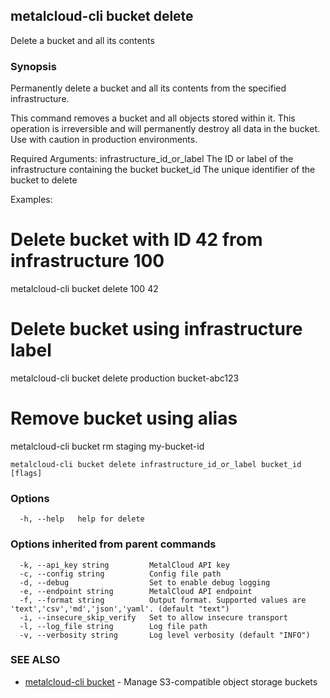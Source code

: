 ## metalcloud-cli bucket delete

Delete a bucket and all its contents

### Synopsis

Permanently delete a bucket and all its contents from the specified infrastructure.

This command removes a bucket and all objects stored within it. This operation is 
irreversible and will permanently destroy all data in the bucket. Use with caution 
in production environments.

Required Arguments:
  infrastructure_id_or_label    The ID or label of the infrastructure containing the bucket
  bucket_id                     The unique identifier of the bucket to delete

Examples:
  # Delete bucket with ID 42 from infrastructure 100
  metalcloud-cli bucket delete 100 42

  # Delete bucket using infrastructure label
  metalcloud-cli bucket delete production bucket-abc123

  # Remove bucket using alias
  metalcloud-cli bucket rm staging my-bucket-id

```
metalcloud-cli bucket delete infrastructure_id_or_label bucket_id [flags]
```

### Options

```
  -h, --help   help for delete
```

### Options inherited from parent commands

```
  -k, --api_key string         MetalCloud API key
  -c, --config string          Config file path
  -d, --debug                  Set to enable debug logging
  -e, --endpoint string        MetalCloud API endpoint
  -f, --format string          Output format. Supported values are 'text','csv','md','json','yaml'. (default "text")
  -i, --insecure_skip_verify   Set to allow insecure transport
  -l, --log_file string        Log file path
  -v, --verbosity string       Log level verbosity (default "INFO")
```

### SEE ALSO

* [metalcloud-cli bucket](metalcloud-cli_bucket.md)	 - Manage S3-compatible object storage buckets


